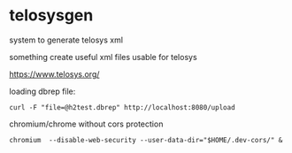 # telosysgen
system to generate telosys xml

something create useful xml files usable for telosys

https://www.telosys.org/

loading dbrep file:

    curl -F "file=@h2test.dbrep" http://localhost:8080/upload

chromium/chrome without cors protection

    chromium  --disable-web-security --user-data-dir="$HOME/.dev-cors/" &
